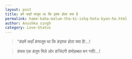 ```yaml
---
layout: post
title: हमें कहाँ मालूम था कि इश्क होता क्या है
permalink: hame-kaha-malum-tha-ki-ishq-hota-kyan-he.html
author: Anushka singh
category: Love-Status
---
```

> "#हमें कहाँ #मालूम था कि #इश्क होता क्या है!...!

> #बस एक #तुम मिले ओर #जिंदगी #मोहब्बत बन गयी!...!
